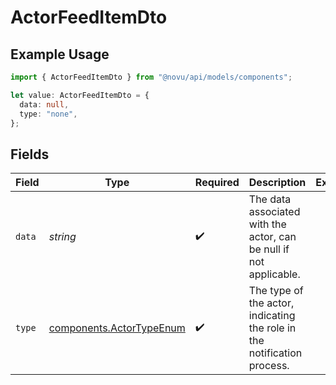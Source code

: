 # ActorFeedItemDto

## Example Usage

```typescript
import { ActorFeedItemDto } from "@novu/api/models/components";

let value: ActorFeedItemDto = {
  data: null,
  type: "none",
};
```

## Fields

| Field                                                                   | Type                                                                    | Required                                                                | Description                                                             | Example                                                                 |
| ----------------------------------------------------------------------- | ----------------------------------------------------------------------- | ----------------------------------------------------------------------- | ----------------------------------------------------------------------- | ----------------------------------------------------------------------- |
| `data`                                                                  | *string*                                                                | :heavy_check_mark:                                                      | The data associated with the actor, can be null if not applicable.      | <nil>                                                                   |
| `type`                                                                  | [components.ActorTypeEnum](../../models/components/actortypeenum.md)    | :heavy_check_mark:                                                      | The type of the actor, indicating the role in the notification process. |                                                                         |